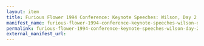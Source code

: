 ```yaml
---
layout: item
title: Furious Flower 1994 Conference: Keynote Speeches: Wilson, Day 2 Part 1, September 30, 1994
manifest_name: furious-flower-1994-conference-keynote-speeches-wilson-day-2-part-1-september-30-1994
permalink: furious-flower-1994-conference-keynote-speeches-wilson-day-2-part-1-september-30-1994/
external_manifest_url: 
---
```

<!-- Add an essay or interpretive material below this line,
using HTML or markdown.  Do not modify this file above this line -->
